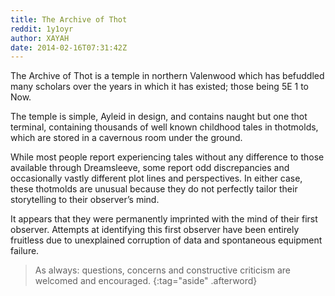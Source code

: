 ```yaml
---
title: The Archive of Thot
reddit: 1y1oyr
author: XAYAH
date: 2014-02-16T07:31:42Z
---
```


The Archive of Thot is a temple in northern Valenwood which has befuddled many
scholars over the years in which it has existed; those being 5E 1 to Now.

The temple is simple, Ayleid in design, and contains naught but one thot
terminal, containing thousands of well known childhood tales in thotmolds, which
are stored in a cavernous room under the ground.

While most people report experiencing tales without any difference to those
available through Dreamsleeve, some report odd discrepancies and occasionally
vastly different plot lines and perspectives. In either case, these thotmolds
are unusual because they do not perfectly tailor their storytelling to their
observer’s mind.

It appears that they were permanently imprinted with the mind of their first
observer. Attempts at identifying this first observer have been entirely
fruitless due to unexplained corruption of data and spontaneous equipment
failure.

> As always: questions, concerns and constructive criticism are welcomed and
> encouraged.
{:tag="aside" .afterword}
